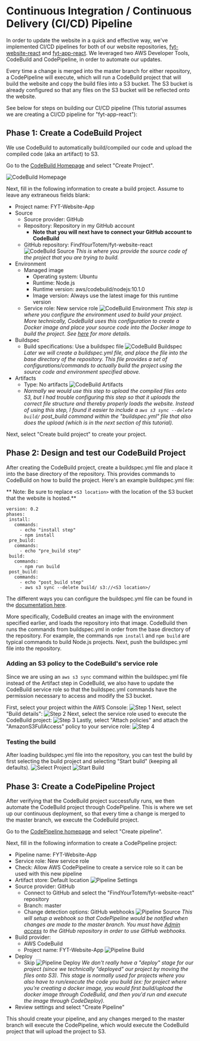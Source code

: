 # Continuous Integration / Continuous Delivery (CI/CD) Pipeline

In order to update the website in a quick and effective way, we've implemented CI/CD pipelines for both of our website repositories, [fyt-website-react](https://github.com/FindYourTotem/fyt-website-react) and [fyt-app-react](https://github.com/FindYourTotem/fyt-app-react). We leveraged two AWS Developer Tools, CodeBuild and CodePipeline, in order to automate our updates.

Every time a change is merged into the master branch for either repository, a CodePipeline will execute, which will run a CodeBuild project that will build the website and copy the build files into a S3 bucket. The S3 bucket is already configured so that any files on the S3 bucket will be reflected onto the website.

See below for steps on building our CI/CD pipeline (This tutorial assumes we are creating a CI/CD pipeline for "fyt-app-react"):

## Phase 1: Create a CodeBuild Project

We use CodeBuild to automatically build/compiled our code and upload the compiled code (aka an artifact) to S3.

Go to the [CodeBuild Homepage](https://console.aws.amazon.com/codesuite/codebuild/home) and select "Create Project".

![CodeBuild Homepage](./imgs/codebuild_homepage.png)

Next, fill in the following information to create a build project. Assume to leave any extraneous fields blank:
* Project name: FYT-Website-App
* Source
  * Source provider: GitHub
  * Repository: Repository in my GitHub account
    * **Note that you will next have to connect your GitHub account to CodeBuild**
  * GitHub repository: FindYourTotem/fyt-website-react
  ![CodeBuild Source](./imgs/codebuild_source.png)
  *This is where you provide the source code of the project that you are trying to build.*
* Environment
  * Managed image
    * Operating system: Ubuntu
    * Runtime: Node.js
    * Runtime version: aws/codebuild/nodejs:10.1.0
    * Image version: Always use the latest image for this runtime version
  * Service role: New service role
  ![CodeBuild Environment](./imgs/codebuild_environment.png)
  *This step is where you configure the environment used to build your project. More technically, CodeBuild uses this configuration to create a Docker image and place your source code into the Docker image to build the project. See [here](https://docs.aws.amazon.com/codebuild/latest/userguide/build-env-ref.html) for more details.*
* Buildspec
  * Build specifications: Use a buildspec file
  ![CodeBuild Buildspec](./imgs/codebuild_buildspec.png)
  *Later we will create a buildspec.yml file, and place the file into the base directory of the repository. This file provides a set of configurations/commands to actually build the project using the source code and environment specified above.*
* Artifacts
  * Type: No artifacts
  ![CodeBuild Artifacts](./imgs/codebuild_artifacts.png)
  * *Normally we would use this step to upload the compiled files onto S3, but I had trouble configuring this step so that it uploads the correct file structure and thereby properly loads the website. Instead of using this step, I found it easier to include a `aws s3 sync --delete build/` post_build command within the "buildspec.yml" file that also does the upload (which is in the next section of this tutorial).*

Next, select "Create build project" to create your project.

## Phase 2: Design and test our CodeBuild Project

After creating the CodeBuild project, create a buildspec.yml file and place it into the base directory of the repository. This provides commands to CodeBuild on how to build the project. Here's an example buildspec.yml file:

** Note: Be sure to replace `<S3 location>` with the location of the S3 bucket that the website is hosted.**

```
version: 0.2
phases:
 install:
   commands:
     - echo "install step"
     - npm install
 pre_build:
   commands:
     - echo "pre_build step"
 build:
   commands:
     - npm run build
 post_build:
   commands:
     - echo "post_build step"
     - aws s3 sync --delete build/ s3://<S3 location>/
```

The different ways you can configure the buildspec.yml file can be found in the [documentation here](https://docs.aws.amazon.com/codebuild/latest/userguide/build-spec-ref.html#build-spec-ref-syntax).

More specifically, CodeBuild creates an image with the environment specified earlier, and loads the repository into that image. CodeBuild then runs the commands from buildspec.yml in order from the base directory of the repository. For example, the commands `npm install` and `npm build` are typical commands to build Node.js projects. Next, push the buildspec.yml file into the repository.

### Adding an S3 policy to the CodeBuild's service role

Since we are using an `aws s3 sync` command within the buildspec.yml file instead of the Artifact step in CodeBuild, we also have to update the CodeBuild service role so that the buildspec.yml commands have the permission necessary to access and modify the S3 bucket.

First, select your project within the AWS Console:
![Step 1](./imgs/codebuild_role1.png)
Next, select "Build details":
![Step 2](./imgs/codebuild_role2.png)
Next, select the service role used to execute the CodeBuild project:
![Step 3](./imgs/codebuild_role3.png)
Lastly, select "Attach policies" and attach the "AmazonS3FullAccess" policy to your service role:
![Step 4](./imgs/codebuild_role4.png)

### Testing the build

After loading buildspec.yml file into the repository, you can test the build by first selecting the build project and selecting "Start build" (keeping all defaults).
![Select Project](./imgs/codebuild_role1.png)
![Start Build](./imgs/codebuild_test.png)

## Phase 3: Create a CodePipeline Project

After verifying that the CodeBuild project successfully runs, we then automate the CodeBuild project through CodePipeline. This is where we set up our continuous deployment, so that every time a change is merged to the master branch, we execute the CodeBuild project.

Go to the [CodePipeline homepage](https://console.aws.amazon.com/codesuite/codepipeline/pipelines) and select "Create pipeline".

Next, fill in the following information to create a CodePipeline project:

* Pipeline name: FYT-Website-App
* Service role: New service role
* Check: Allow AWS CodePipeline to create a service role so it can be used with this new pipeline
* Artifact store: Default location
  ![Pipeline Settings](./imgs/codepipeline_settings.png)
* Source provider: GitHub
  * Connect to GitHub and select the "FindYourTotem/fyt-website-react" repository
  * Branch: master
  * Change detection options: GitHub webhooks
![Pipeline Source](./imgs/codepipeline_source.png)
  *This will setup a webhook so that CodePipeline would be notified when changes are made to the master branch. You must have [Admin access](https://help.github.com/articles/adding-outside-collaborators-to-repositories-in-your-organization/) to the GitHub repository in order to use GitHub webhooks.*
* Build provider:
  * AWS CodeBuild
  * Project name: FYT-Website-App
  ![Pipeline Build](./imgs/codepipeline_build.png)
* Deploy
  * Skip
  ![Pipeline Deploy](./imgs/codepipeline_deploy.png)
  *We don't really have a "deploy" stage for our project (since we technically "deployed" our project by moving the files onto S3). This stage is normally used for projects where you also have to run/execute the code you build (ex: for project where you're creating a docker image, you would first build/upload the docker image through CodeBuild, and then you'd run and execute the image through CodeDeploy).*
* Review settings and select "Create Pipeline"

This should create your pipeline, and any changes merged to the master branch will execute the CodePipeline, which would execute the CodeBuild project that will upload the project to S3.

